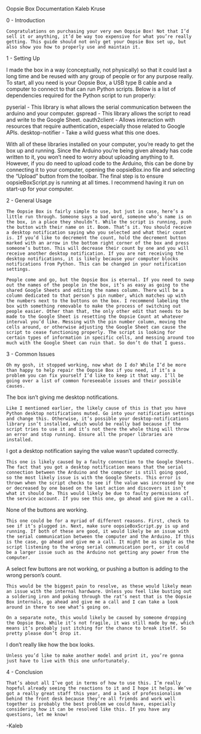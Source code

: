 Oopsie Box Documentation
Kaleb Kruse


0 - Introduction


	Congratulations on purchasing your very own Oopsie Box! Not that I’d sell it or anything, it’d be way too expensive for what you’re really getting. This guide should not only get your Oopsie Box set up, but also show you how to properly use and maintain it. 


1 - Setting Up


I made the box in a way (conceptually, not physically) so that it could last a long time and be reused with any group of people or for any purpose really. To start, all you need is your Oopsie Box, a USB type B cable and a computer to connect to that can run Python scripts. Below is a list of dependencies required for the Python script to run properly:

pyserial - This library is what allows the serial communication between the arduino and your computer.
gspread - This library allows the script to read and write to the Google Sheet. 
oauth2client - Allows interaction with resources that require authentication, especially those related to Google APIs.
desktop-notifier - Take a wild guess what this one does.

With all of these libraries installed on your computer, you’re ready to get the box up and running. Since the Arduino you’re being given already has code written to it, you won’t need to worry about uploading anything to it. However, if you do need to upload code to the Arduino, this can be done by connecting it to your computer, opening the oopsieBox.ino file and selecting the “Upload” button from the toolbar. The final step is to ensure oopsieBoxScript.py is running at all times. I recommend having it run on start-up for your computer.



2 - General Usage


	The Oopsie Box is fairly simple to use, but just in case, here’s a little run through. Someone says a bad word, someone who’s name is on the box, in a place they shouldn’t. While the script is running, push the button with their name on it. Boom. That’s it. You should receive a desktop notification saying who you selected and what their count is. If you’d like to decrement the count, hold the decrement button marked with an arrow in the bottom right corner of the box and press someone’s button. This will decrease their count by one and you will receive another desktop notification. If you are not receiving the desktop notifications, it is likely because your computer blocks notifications from Python. This can be changed in your notification settings.

	People come and go, but the Oopsie Box is eternal. If you need to swap out the names of the people in the box, it’s as easy as going to the shared Google Sheets and editing the names column. There will be a column dedicated to that person’s pin number, which matches up with the numbers next to the buttons on the box. I recommend labeling the box with something removable to make the process of switching out people easier. Other than that, the only other edit that needs to be made to the Google Sheet is resetting the Oopsie Count at whatever interval you’d like. Messing with the pin number column, moving the cells around, or otherwise adjusting the Google Sheet can cause the script to cease functioning properly. The script is looking for certain types of information in specific cells, and messing around too much with the Google Sheet can ruin that. So don’t do that I guess.

3 - Common Issues


	Oh my gosh, it stopped working, now what do I do? While I’d be more than happy to help repair the Oopsie Box if you need, if it’s a problem you can fix yourself I’d like to keep it that way. I’ll be going over a list of common foreseeable issues and their possible causes.

The box isn’t giving me desktop notifications.
	
	Like I mentioned earlier, the likely cause of this is that you have Python desktop notifications muted. Go into your notification settings and change this. Otherwise, it’s possible your desktop-notifications library isn’t installed, which would be really bad because if the script tries to use it and it’s not there the whole thing will throw an error and stop running. Ensure all the proper libraries are installed.

I got a desktop notification saying the value wasn’t updated correctly.

	This one is likely caused by a faulty connection to the Google Sheets. The fact that you got a desktop notification means that the serial connection between the Arduino and the computer is still going good, so the most likely issue is with the Google Sheets. This error is thrown when the script checks to see if the value was increased by one or decreased by one based on the last action and discovers it isn’t what it should be. This would likely be due to faulty permissions of the service account. If you see this one, go ahead and give me a call.

None of the buttons are working.

	This one could be for a myriad of different reasons. First, check to see if it’s plugged in. Next, make sure oopsieBoxScript.py is up and running. If both of these are good, it would likely be an issue with the serial communication between the computer and the Arduino. If this is the case, go ahead and give me a call. It might be as simple as the script listening to the wrong serial communication port, or it could be a larger issue such as the Arduino not getting any power from the computer.

A select few buttons are not working, or pushing a button is adding to the wrong person’s count.

	This would be the biggest pain to resolve, as these would likely mean an issue with the internal hardware. Unless you feel like busting out a soldering iron and poking through the rat’s nest that is the Oopsie Box internals, go ahead and give me a call and I can take a look around in there to see what’s going on.

	On a separate note, this would likely be caused by someone dropping the Oopsie Box. While it’s not fragile, it was still made by me, which means it’s probably just itching for the chance to break itself. So pretty please don’t drop it.

I don’t really like how the box looks.

	Unless you’d like to make another model and print it, you’re gonna just have to live with this one unfortunately.



4 - Conclusion


	That’s about all I’ve got in terms of how to use this. I’m really hopeful already seeing the reactions to it and I hope it helps. We’ve got a really great staff this year, and a lack of professionalism behind the front desk because they’re all friends and work well together is probably the best problem we could have, especially considering how it can be resolved like this. If you have any questions, let me know!

-Kaleb
